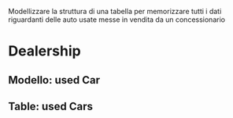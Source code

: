 Modellizzare la struttura di una tabella per memorizzare tutti i dati riguardanti delle auto usate messe in vendita da un concessionario

# Dealership

## Modello: used Car

## Table: used Cars


